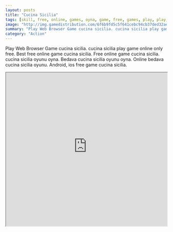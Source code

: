 ```yaml
---
layout: posts
title: "Cucina Sicilia"
tags: [skill, free, online, games, oyna, game, free, games, play, play, games]
image: "http://img.gamedistribution.com/6f6b9fd5c5f641cebc94cb37ded32ae5.jpg"
summary: "Play Web Browser Game cucina sicilia. cucina sicilia play game online only free. Best free online game cucina sicilia. Free online game cucina sicilia. cucina sicilia oyunu oyna. Bedava cucina sicilia oyunu oyna. Online bedava cucina sicilia oyunu. Android, ios free game cucina sicilia."
category: "Action"
---
```


Play Web Browser Game cucina sicilia. cucina sicilia play game online only free. Best free online game cucina sicilia. Free online game cucina sicilia. cucina sicilia oyunu oyna. Bedava cucina sicilia oyunu oyna. Online bedava cucina sicilia oyunu. Android, ios free game cucina sicilia.

<iframe width="100%" height="480px;" src="http://flash.gamedistribution.com?game=6f6b9fd5c5f641cebc94cb37ded32ae5"></iframe>